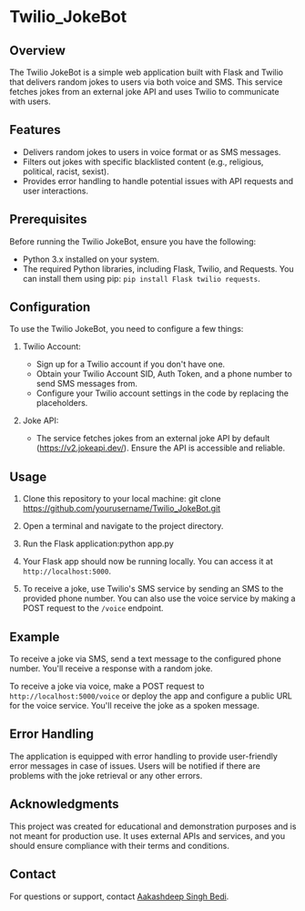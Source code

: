 # Twilio_JokeBot

## Overview
The Twilio JokeBot is a simple web application built with Flask and Twilio that delivers random jokes to users via both voice and SMS. This service fetches jokes from an external joke API and uses Twilio to communicate with users.

## Features
- Delivers random jokes to users in voice format or as SMS messages.
- Filters out jokes with specific blacklisted content (e.g., religious, political, racist, sexist).
- Provides error handling to handle potential issues with API requests and user interactions.

## Prerequisites
Before running the Twilio JokeBot, ensure you have the following:

- Python 3.x installed on your system.
- The required Python libraries, including Flask, Twilio, and Requests. You can install them using pip: `pip install Flask twilio requests`.

## Configuration
To use the Twilio JokeBot, you need to configure a few things:

1. Twilio Account:
   - Sign up for a Twilio account if you don't have one.
   - Obtain your Twilio Account SID, Auth Token, and a phone number to send SMS messages from.
   - Configure your Twilio account settings in the code by replacing the placeholders.

2. Joke API:
   - The service fetches jokes from an external joke API by default (https://v2.jokeapi.dev/). Ensure the API is accessible and reliable.

## Usage
1. Clone this repository to your local machine: git clone https://github.com/yourusername/Twilio_JokeBot.git

2. Open a terminal and navigate to the project directory.

3. Run the Flask application:python app.py

4. Your Flask app should now be running locally. You can access it at `http://localhost:5000`.

5. To receive a joke, use Twilio's SMS service by sending an SMS to the provided phone number. You can also use the voice service by making a POST request to the `/voice` endpoint.

## Example
To receive a joke via SMS, send a text message to the configured phone number. You'll receive a response with a random joke.

To receive a joke via voice, make a POST request to `http://localhost:5000/voice` or deploy the app and configure a public URL for the voice service. You'll receive the joke as a spoken message.

## Error Handling
The application is equipped with error handling to provide user-friendly error messages in case of issues. Users will be notified if there are problems with the joke retrieval or any other errors.


## Acknowledgments
This project was created for educational and demonstration purposes and is not meant for production use. It uses external APIs and services, and you should ensure compliance with their terms and conditions.

## Contact
For questions or support, contact [Aakashdeep Singh Bedi](mailto:akashdeepsinghbedi@gmail.com).




